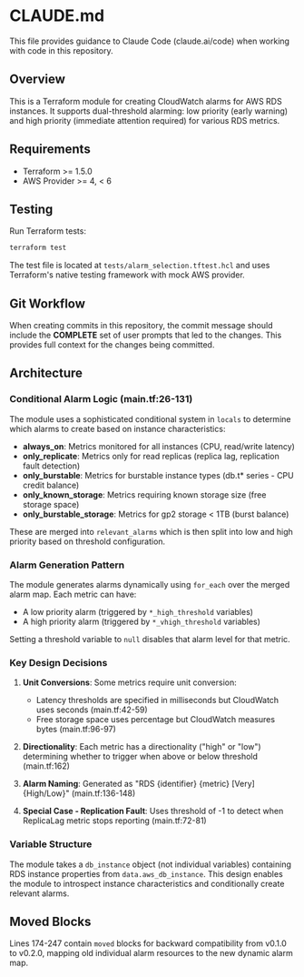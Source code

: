 # CLAUDE.md

This file provides guidance to Claude Code (claude.ai/code) when working with code in this repository.

## Overview

This is a Terraform module for creating CloudWatch alarms for AWS RDS instances. It supports dual-threshold alarming: low priority (early warning) and high priority (immediate attention required) for various RDS metrics.

## Requirements

- Terraform >= 1.5.0
- AWS Provider >= 4, < 6

## Testing

Run Terraform tests:
```bash
terraform test
```

The test file is located at `tests/alarm_selection.tftest.hcl` and uses Terraform's native testing framework with mock AWS provider.

## Git Workflow

When creating commits in this repository, the commit message should include the **COMPLETE** set of user prompts that led to the changes. This provides full context for the changes being committed.

## Architecture

### Conditional Alarm Logic (main.tf:26-131)

The module uses a sophisticated conditional system in `locals` to determine which alarms to create based on instance characteristics:

- **always_on**: Metrics monitored for all instances (CPU, read/write latency)
- **only_replicate**: Metrics only for read replicas (replica lag, replication fault detection)
- **only_burstable**: Metrics for burstable instance types (db.t* series - CPU credit balance)
- **only_known_storage**: Metrics requiring known storage size (free storage space)
- **only_burstable_storage**: Metrics for gp2 storage < 1TB (burst balance)

These are merged into `relevant_alarms` which is then split into low and high priority based on threshold configuration.

### Alarm Generation Pattern

The module generates alarms dynamically using `for_each` over the merged alarm map. Each metric can have:
- A low priority alarm (triggered by `*_high_threshold` variables)
- A high priority alarm (triggered by `*_vhigh_threshold` variables)

Setting a threshold variable to `null` disables that alarm level for that metric.

### Key Design Decisions

1. **Unit Conversions**: Some metrics require unit conversion:
   - Latency thresholds are specified in milliseconds but CloudWatch uses seconds (main.tf:42-59)
   - Free storage space uses percentage but CloudWatch measures bytes (main.tf:96-97)

2. **Directionality**: Each metric has a directionality ("high" or "low") determining whether to trigger when above or below threshold (main.tf:162)

3. **Alarm Naming**: Generated as "RDS {identifier} {metric} [Very] {High/Low}" (main.tf:136-148)

4. **Special Case - Replication Fault**: Uses threshold of -1 to detect when ReplicaLag metric stops reporting (main.tf:72-81)

### Variable Structure

The module takes a `db_instance` object (not individual variables) containing RDS instance properties from `data.aws_db_instance`. This design enables the module to introspect instance characteristics and conditionally create relevant alarms.

## Moved Blocks

Lines 174-247 contain `moved` blocks for backward compatibility from v0.1.0 to v0.2.0, mapping old individual alarm resources to the new dynamic alarm map.

